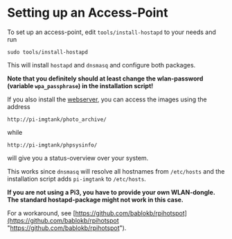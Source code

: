 Setting up an Access-Point
==========================

To set up an access-point, edit `tools/install-hostapd` to your needs and run

    sudo tools/install-hostapd

This will install `hostapd` and `dnsmasq` and configure both packages.

**Note that you definitely should at least change the wlan-password
(variable `wpa_passphrase`) in the installation script!**

If you also install the [webserver](./doc/web_install.md 
"Installing a Webserver"), you can access the images using the address 

    http://pi-imgtank/photo_archive/

while

    http://pi-imgtank/phpsysinfo/

will give you a status-overview over your system.

This works since `dnsmasq` will resolve all hostnames from `/etc/hosts`
and the installation script adds `pi-imgtank` to `/etc/hosts`.

**If you are not using a Pi3, you have to provide your own WLAN-dongle.
The standard hostapd-package might not work in this case.**

For a workaround, see
[https://github.com/bablokb/rpihotspot](https://github.com/bablokb/rpihotspot "https://github.com/bablokb/rpihotspot").
